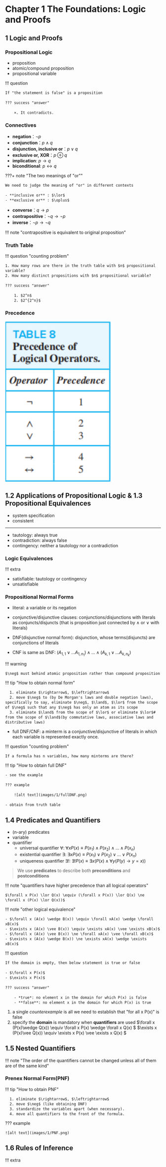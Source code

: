 # Chapter 1 The Foundations: Logic and Proofs

## 1 Logic and Proofs

### Propositional Logic

- proposition
- atomic/compound proposition
- propositional variable

!!! question

    If "the statement is false" is a proposition

    ??? success "answer"

        ×. It contradicts.

### Connectives

- **negation**：$\neg p$
- **conjunction**：$p \land q$
- **disjunction, inclusive or**：$p \lor q$
- **exclusive or, XOR**：$p \oplus q$​
- **implication**: $p \rightarrow q$
- **biconditional**: $p \leftrightarrow q$

???+ note "The two meanings of "or""

    We need to judge the meaning of "or" in different contexts
    
    - **inclusive or** : $\lor$​
    - **exclusive or** : $\oplus$

- **converse**：$q \rightarrow p$
- **contrapositive**：$\neg q \rightarrow \neg p$​
- **inverse**：$\neg p \rightarrow \neg q$

!!! note "contrapositive is equivalent to original proposition"

### Truth Table

!!! question "counting problem"

    1. How many rows are there in the truth table with $n$ propositional variable?
    2. How many distinct propositions with $n$ propositional variable?
   
    ??? success "answer"

        1. $2^n$
        2. $2^{2^n}$

### Precedence

![alt text](images/1/precedence.png)

## 1.2 Applications of Propositional Logic & 1.3 Propositional Equivalences

- system specification
- consistent

---

- tautology: always true
- contradiction: always false
- contingency: neither a tautology nor a contradiction

### Logic Equivalences

!!! extra

- satisfiable: tautology or contingency
- unsatisfiable

### Propositional Normal Forms

- literal: a variable or its negation
- conjunctive/disjunctive clauses: conjunctions/disjunctions with literals as conjuncts/disjuncts (that is proposition just connected by $\land$ or $\lor$ with literals)

- DNF(disjunctive normal form): disjunction, whose terms(disjuncts) are conjunctions of literals
- CNF is same as DNF: $(A_{1, 1} \vee ... A_{1, n_1}) \wedge ... \wedge (A_{k, 1} \vee ... A_{k, n_k})$

!!! warning

    $\neg$ must behind atomic proposition rather than compound proposition

!!! tip "How to obtain normal form"

      1. eliminate $\rightarrow$, $\leftrightarrow$
      2. move $\neg$ to (by De Morgan's laws and double negation laws), specifically to say, eliminate $\neg$, $\land$, $\lor$ from the scope of $\neg$ such that any $\neg$ has only an atom as its scope
      3. eliminate $\land$ from the scope of $\lor$ or eliminate $\lor$# from the scope of $\land$(by commutative laws, associative laws and distributive laws)

- full DNF/CNF: a minterm is a conjunctive/disjunctive of literals in which each variable is represented exactly once.

!!! question "counting problem"

    If a formula has n variables, how many minterms are there?

!!! tip "How to obtain full DNF"

    - see the example

    ??? example    
     
        ![alt text](images/1/fullDNF.png)
    
    - obtain from truth table

## 1.4 Predicates and Quantifiers

- (n-ary) predicates
- variable
- quantifier
  - universal quantifier $\forall$: $\forall xP(x) \equiv P(x_1) \wedge P(x_2) \wedge \dots \wedge P(x_n)$
  - existential quantifier $\exists$: $\exists xP(x) \equiv P(x_1) \vee P(x_2) \vee \dots \vee P(x_n)$
  - uniqueness quantifier $\exists!$: $\exists !P(x) \equiv \exists x (P(x) \wedge \forall y (P(y) \rightarrow y = x))$​

> We use **predicates** to describe both **preconditions** and **postconditions**

!!! note "quantifiers have higher precedence than all logical operators"

    $\forall x P(x) \lor Q(x) \equiv (\forall x P(x)) \lor Q(x) \ne \forall x (P(x) \lor Q(x))$

!!! note "other logical equivalence"

    - $\forall x (A(x) \wedge B(x)) \equiv \forall xA(x) \wedge \forall xB(x)$
    - $\exists x (A(x) \vee B(x)) \equiv \exists xA(x) \vee \exists xB(x)$
    - $\forall x (A(x) \vee B(x)) \ne \forall xA(x) \vee \forall xB(x)$
    - $\exists x (A(x) \wedge B(x)) \ne \exists xA(x) \wedge \exists xB(x)$

!!! question

    If the domain is empty, then below statement is true or false
    
    - $\forall x P(x)$ 
    - $\exists x P(x)$

    ??? success "answer"

        - *true*: no element x in the domain for which P(x) is false
        - **false**: no element x in the domain for which P(x) is true

1. a single *counterexample* is all we need to establish that "for all x P(x)" is false
2. specify the **domain** is mandatory when **quantifiers** are used
   $\forall x (P(x)\wedge Q(x)) \equiv \forall x P(x) \wedge \forall x Q(x) $
$\exists x (P(x)\vee Q(x)) \equiv \exists x P(x) \vee \exists x Q(x) $

## 1.5 Nested Quantifiers

!!! note "The order of the quantifiers cannot be changed unless all of them are of the same kind"

### Prenex Normal Form(PNF)

!!! tip "How to obtain PNF"

      1. eliminate $\rightarrow$, $\leftrightarrow$
      2. move $\neg$ (like obtaining DNF)
      3. standardize the variables apart (when necessary).
      4. move all quantifiers to the front of the formula.

??? example

    ![alt text](images/1/PNF.png)

## 1.6 Rules of Inference

!!! extra